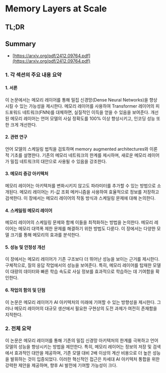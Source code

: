 # Memory Layers at Scale
## TL;DR
## Summary
- [https://arxiv.org/pdf/2412.09764.pdf](https://arxiv.org/pdf/2412.09764.pdf)

### 1. 각 섹션의 주요 내용 요약

#### 1. 서론
이 논문에서는 메모리 레이어를 통해 밀집 신경망(Dense Neural Networks)을 향상시킬 수 있는 가능성을 제시한다. 메모리 레이어를 사용하여 Transformer 레이어의 피드포워드 네트워크(FNN)를 대체하면, 실질적인 이득을 얻을 수 있음을 보여준다. 개선된 메모리 레이어는 언어 모델의 사실 정확도를 100% 이상 향상시키고, 인코딩 성능 또한 크게 개선한다.

#### 2. 관련 연구
언어 모델의 스케일링 법칙을 검토하며 memory augmented architectures와 이론적 기초를 설명한다. 기존의 메모리 네트워크의 한계를 제시하며, 새로운 메모리 레이어가 밀집 네트워크의 대안으로 사용될 수 있음을 강조한다.

#### 3. 메모리 증강 아키텍처
메모리 레이어는 아키텍처를 변화시키지 않고도 파라미터를 추가할 수 있는 방법으로 소개된다. 메모리 레이어는 키-값 조회 메커니즘을 사용하여 효율적으로 정보를 저장하고 검색한다. 이 장에서는 메모리 레이어의 작동 방식과 스케일링 문제에 대해 논의한다.

#### 4. 스케일링 메모리 레이어
메모리 레이어의 스케일링 문제와 함께 이들을 최적화하는 방법을 논의한다. 메모리 레이어는 메모리 대역폭 제한 문제를 해결하기 위한 방법도 다룬다. 이 장에서는 다양한 모델 크기를 통해 메모리의 효과를 분석한다.

#### 5. 성능 및 안정성 개선
이 장에서는 메모리 레이어가 기존 구조보다 더 뛰어난 성능을 보이는 근거를 제시한다. 구체적으로, 질의 응답 작업에서의 성능을 보여준다. 특히, 메모리 레이어를 탑재한 모델이 대량의 데이터와 빠른 학습 속도로 사실 정보를 효과적으로 학습하는 데 기여함을 확인한다.

#### 6. 작업의 함의 및 단점
이 논문은 메모리 레이어가 AI 아키텍처의 미래에 기여할 수 있는 방향성을 제시한다. 그러나 메모리 레이어의 대규모 생산에서 필요한 구현상의 도전 과제가 여전히 존재함을 지적한다.

### 2. 전체 요약
이 논문은 메모리 레이어를 통해 기존의 밀집 신경망 아키텍처의 한계를 극복하고 언어 모델의 성능을 향상시키는 방법을 제안한다. 특히, 메모리 레이어는 정보의 저장 및 검색에서 효과적인 대안을 제공하며, 기존 모델 대비 2배 이상의 계산 비용으로 더 높은 성능을 발휘하는 것이 입증되었다. 이러한 혁신적인 접근은 차세대 AI 아키텍처 통합을 위한 강력한 제안을 제공하며, 향후 AI 발전에 기여할 가능성이 크다.